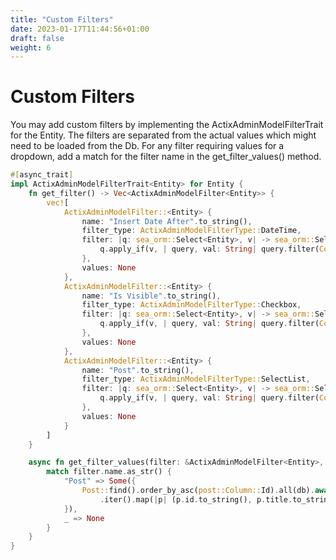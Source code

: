 ```yaml
---
title: "Custom Filters"
date: 2023-01-17T11:44:56+01:00
draft: false
weight: 6
---
```


# Custom Filters

You may add custom filters by implementing the ActixAdminModelFilterTrait for the Entity. The filters are separated from the actual values which might need to be loaded from the Db. For any filter requiring values for a dropdown, add a match for the filter name in the get_filter_values() method. 

```rust
#[async_trait]
impl ActixAdminModelFilterTrait<Entity> for Entity {
    fn get_filter() -> Vec<ActixAdminModelFilter<Entity>> {
        vec![
            ActixAdminModelFilter::<Entity> {
                name: "Insert Date After".to_string(),
                filter_type: ActixAdminModelFilterType::DateTime,
                filter: |q: sea_orm::Select<Entity>, v| -> sea_orm::Select<Entity> {
                    q.apply_if(v, | query, val: String| query.filter(Column::InsertDate.gte(val)))
                },
                values: None
            },
            ActixAdminModelFilter::<Entity> {
                name: "Is Visible".to_string(),
                filter_type: ActixAdminModelFilterType::Checkbox,
                filter: |q: sea_orm::Select<Entity>, v| -> sea_orm::Select<Entity> {
                    q.apply_if(v, | query, val: String| query.filter(Column::IsVisible.eq(val)))
                },
                values: None
            },
            ActixAdminModelFilter::<Entity> {
                name: "Post".to_string(),
                filter_type: ActixAdminModelFilterType::SelectList,
                filter: |q: sea_orm::Select<Entity>, v| -> sea_orm::Select<Entity> {
                    q.apply_if(v, | query, val: String| query.filter(Column::PostId.eq(val)))
                },
                values: None
            }
        ]
    }

    async fn get_filter_values(filter: &ActixAdminModelFilter<Entity>, db: &DatabaseConnection) -> Option<Vec<(String, String)>> { 
        match filter.name.as_str() {
            "Post" => Some({
                Post::find().order_by_asc(post::Column::Id).all(db).await.unwrap()
                    .iter().map(|p| (p.id.to_string(), p.title.to_string())).collect()
            }),
            _ => None
        }
    }
}
```